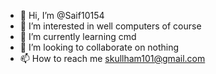 - 👋 Hi, I’m @Saif10154
- 👀 I’m interested in well computers of course
- 🌱 I’m currently learning cmd
- 💞️ I’m looking to collaborate on nothing
- 📫 How to reach me skullham101@gmail.com

<!---
Saif10154/Saif10154 is a ✨ special ✨ repository because its `README.md` (this file) appears on your GitHub profile.
You can click the Preview link to take a look at your changes.
--->


